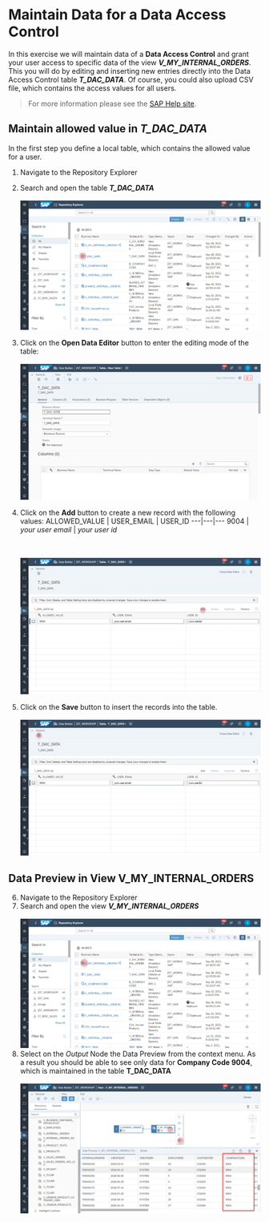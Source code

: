 # Maintain Data for a Data Access Control

In this exercise we will maintain data of a **Data Access Control** and grant your user access to specific data of the view **_V_MY_INTERNAL_ORDERS_**. 
This you will do by editing and inserting new entries directly into the Data Access Control table **_T_DAC_DATA_**.
Of course, you could also upload CSV file, which contains the access values for all users.

>For more information please see the [SAP Help site](https://help.sap.com/viewer/c8a54ee704e94e15926551293243fd1d/cloud/en-US/a032e51c730147c7a1fcac125b4cfe14.html).

## Maintain allowed value in _T_DAC_DATA_
In the first step you define a local table, which contains the allowed value for a user.

1. Navigate to the Repository Explorer
2. Search and open the table _**T_DAC_DATA**_ 
  <br><br>![](../images/maintain_dac_01.png)

 
3. Click on the **Open Data Editor** button to enter the editing mode of the table:
  <br><br>![](../images/create_dac_table_02.png)
4. Click on the **Add** button to create a new record with the following values:
   ALLOWED_VALUE | USER_EMAIL | USER_ID
   ---|---|---
   9004 | _your user email_ | _your user id_  
   
   <br><br>![](../images/maintain_dac_03.png)

5. Click on the **Save** button to insert the records into the table.
  <br><br>![](../images/maintain_dac_04.png)
  

## Data Preview in View V_MY_INTERNAL_ORDERS 
6. Navigate to the Repository Explorer
7. Search and open the view _**V_MY_INTERNAL_ORDERS**_ 
   <br><br>![](../images/maintain_dac_05.png)
8. Select on the _Output_ Node the Data Preview from the context menu. As a result you should be able to see only data for **Company Code 9004**, which is maintained in the table **T_DAC_DATA**
   <br><br>![](../images/maintain_dac_06.png)
